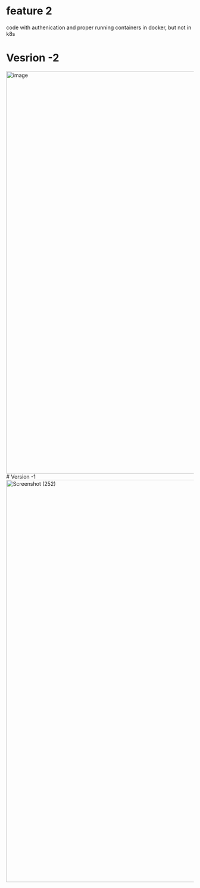 # feature 2

code with authenication and proper running containers in docker, but not in k8s
# Vesrion -2
<img width="1920" height="1080" alt="image" src="https://github.com/user-attachments/assets/8ca57fb0-07a0-4826-803b-b42c0c805d55" />
# Version -1
<img width="1920" height="1080" alt="Screenshot (252)" src="https://github.com/user-attachments/assets/2fbfd0f5-96b9-43f9-94c7-a29132bc8fe4" />

